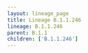 ```yaml
---
layout: lineage_page
title: Lineage B.1.1.246
lineage: B.1.1.246
parent: B.1.1
children: ['B.1.1.246']
---
```


